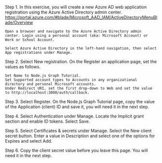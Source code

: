 Step 1. In this exercise, you will create a new Azure AD web application registration using the Azure Active Directory admin center.
https://portal.azure.com/#blade/Microsoft_AAD_IAM/ActiveDirectoryMenuBlade/Overview

    Open a browser and navigate to the Azure Active Directory admin center. Login using a personal account (aka: Microsoft Account) or Work or School Account.

    Select Azure Active Directory in the left-hand navigation, then select App registrations under Manage.
Step 2. Select New registration. On the Register an application page, set the values as follows.

    Set Name to Node.js Graph Tutorial.
    Set Supported account types to Accounts in any organizational directory and personal Microsoft accounts.
    Under Redirect URI, set the first drop-down to Web and set the value to http://localhost:3000/auth/callback.
    
Step 3. Select Register. On the Node.js Graph Tutorial page, copy the value of the Application (client) ID and save it, you will need it in the next step.

Step 4. Select Authentication under Manage. Locate the Implicit grant section and enable ID tokens. Select Save.

Step 5. Select Certificates & secrets under Manage. Select the New client secret button. Enter a value in Description and select one of the options for Expires and select Add.

Step 6. Copy the client secret value before you leave this page. You will need it in the next step.
